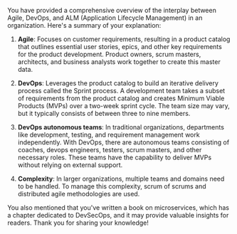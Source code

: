  You have provided a comprehensive overview of the interplay between Agile, DevOps, and ALM (Application Lifecycle Management) in an organization. Here's a summary of your explanation:

1. **Agile**: Focuses on customer requirements, resulting in a product catalog that outlines essential user stories, epics, and other key requirements for the product development. Product owners, scrum masters, architects, and business analysts work together to create this master data.

2. **DevOps**: Leverages the product catalog to build an iterative delivery process called the Sprint process. A development team takes a subset of requirements from the product catalog and creates Minimum Viable Products (MVPs) over a two-week sprint cycle. The team size may vary, but it typically consists of between three to nine members.

3. **DevOps autonomous teams**: In traditional organizations, departments like development, testing, and requirement management work independently. With DevOps, there are autonomous teams consisting of coaches, devops engineers, testers, scrum masters, and other necessary roles. These teams have the capability to deliver MVPs without relying on external support.

4. **Complexity**: In larger organizations, multiple teams and domains need to be handled. To manage this complexity, scrum of scrums and distributed agile methodologies are used.

You also mentioned that you've written a book on microservices, which has a chapter dedicated to DevSecOps, and it may provide valuable insights for readers. Thank you for sharing your knowledge!
